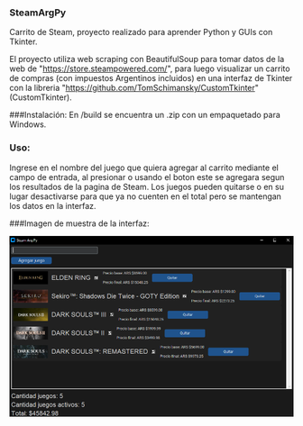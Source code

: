### SteamArgPy

Carrito de Steam, proyecto realizado para aprender Python y GUIs con Tkinter.

El proyecto utiliza web scraping con BeautifulSoup para tomar datos de la web de "https://store.steampowered.com/", para luego visualizar un carrito de compras (con impuestos Argentinos incluidos) en una interfaz de Tkinter con la libreria "https://github.com/TomSchimansky/CustomTkinter" (CustomTkinter).

###Instalación:
En /build se encuentra un .zip con un empaquetado para Windows.

### Uso:
Ingrese en el nombre del juego que quiera agregar al carrito mediante el campo de entrada, al presionar <Enter> o usando el boton este se agregara segun los resultados de la pagina de Steam.
Los juegos pueden quitarse o en su lugar desactivarse para que ya no cuenten en el total pero se mantengan los datos en la interfaz.

###Imagen de muestra de la interfaz:

![](https://github.com/jpsq/SteamArgPy/blob/master/preview.png?raw=true)
###
